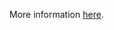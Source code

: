 More information [here](https://docs.prismacloud.io/en/enterprise-edition/policy-reference/google-cloud-policies/google-cloud-kubernetes-policies/bc-google-cloud-123).
